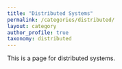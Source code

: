 ```yaml
---
title: "Distributed Systems"
permalink: /categories/distributed/
layout: category
author_profile: true
taxonomy: distributed
---
```


This is a page for distributed systems.
